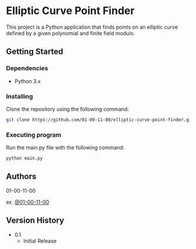# Elliptic Curve Point Finder

This project is a Python application that finds points on an elliptic curve defined by a given polynomial and finite field modulo.

## Getting Started
### Dependencies
- Python 3.x

### Installing
Clone the repository using the following command:

```bash
git clone https://github.com/01-00-11-00/elliptic-curve-point-finder.git
```

### Executing program
Run the main.py file with the following command:

```bash
python main.py
```

## Authors
01-00-11-00

ex. [@01-00-11-00](https://github.com/01-00-11-00)

## Version History
- 0.1
    - Initial Release
